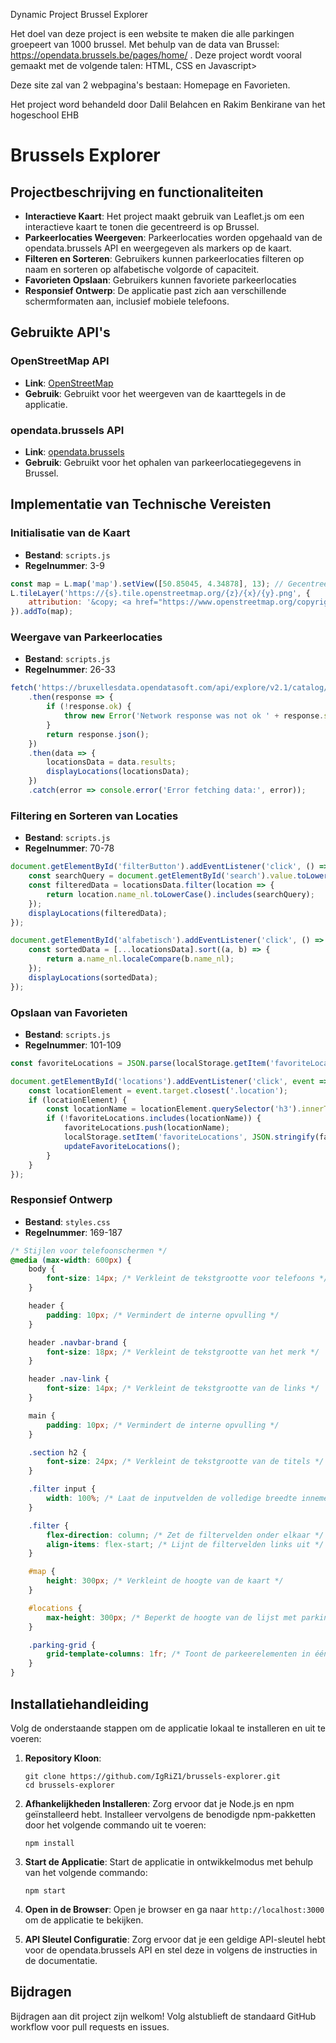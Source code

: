 Dynamic Project Brussel Explorer

Het doel van deze project is een website te maken die alle parkingen groepeert van 1000 brussel. Met behulp van de data van Brussel: https://opendata.brussels.be/pages/home/ .
Deze project wordt vooral gemaakt met de volgende talen: HTML, CSS en Javascript>

Deze site zal van 2 webpagina's bestaan: Homepage en Favorieten.

Het project word behandeld door Dalil Belahcen en Rakim Benkirane van het hogeschool EHB
# Brussels Explorer
## Projectbeschrijving en functionaliteiten

- **Interactieve Kaart**: Het project maakt gebruik van Leaflet.js om een interactieve kaart te tonen die gecentreerd is op Brussel.
- **Parkeerlocaties Weergeven**: Parkeerlocaties worden opgehaald van de opendata.brussels API en weergegeven als markers op de kaart.
- **Filteren en Sorteren**: Gebruikers kunnen parkeerlocaties filteren op naam en sorteren op alfabetische volgorde of capaciteit.
- **Favorieten Opslaan**: Gebruikers kunnen favoriete parkeerlocaties
- **Responsief Ontwerp**: De applicatie past zich aan verschillende schermformaten aan, inclusief mobiele telefoons.

## Gebruikte API's

### OpenStreetMap API
- **Link**: [OpenStreetMap](https://www.openstreetmap.org/copyright)
- **Gebruik**: Gebruikt voor het weergeven van de kaarttegels in de applicatie.

### opendata.brussels API
- **Link**: [opendata.brussels](https://bruxellesdata.opendatasoft.com/)
- **Gebruik**: Gebruikt voor het ophalen van parkeerlocatiegegevens in Brussel.

## Implementatie van Technische Vereisten

### Initialisatie van de Kaart
- **Bestand**: `scripts.js`
- **Regelnummer**: 3-9
```javascript
const map = L.map('map').setView([50.85045, 4.34878], 13); // Gecentreerd op Brussel
L.tileLayer('https://{s}.tile.openstreetmap.org/{z}/{x}/{y}.png', {
    attribution: '&copy; <a href="https://www.openstreetmap.org/copyright">OpenStreetMap</a> contributors'
}).addTo(map);
```

### Weergave van Parkeerlocaties
- **Bestand**: `scripts.js`
- **Regelnummer**: 26-33
```javascript
fetch('https://bruxellesdata.opendatasoft.com/api/explore/v2.1/catalog/datasets/bruxelles_parkings_publics/records?limit=20&offset=0')
    .then(response => {
        if (!response.ok) {
            throw new Error('Network response was not ok ' + response.statusText);
        }
        return response.json();
    })
    .then(data => {
        locationsData = data.results;
        displayLocations(locationsData);
    })
    .catch(error => console.error('Error fetching data:', error));
```

### Filtering en Sorteren van Locaties
- **Bestand**: `scripts.js`
- **Regelnummer**: 70-78
```javascript
document.getElementById('filterButton').addEventListener('click', () => {
    const searchQuery = document.getElementById('search').value.toLowerCase();
    const filteredData = locationsData.filter(location => {
        return location.name_nl.toLowerCase().includes(searchQuery);
    });
    displayLocations(filteredData);
});

document.getElementById('alfabetisch').addEventListener('click', () => {
    const sortedData = [...locationsData].sort((a, b) => {
        return a.name_nl.localeCompare(b.name_nl);
    });
    displayLocations(sortedData);
});
```

### Opslaan van Favorieten
- **Bestand**: `scripts.js`
- **Regelnummer**: 101-109
```javascript
const favoriteLocations = JSON.parse(localStorage.getItem('favoriteLocations')) || [];

document.getElementById('locations').addEventListener('click', event => {
    const locationElement = event.target.closest('.location');
    if (locationElement) {
        const locationName = locationElement.querySelector('h3').innerText;
        if (!favoriteLocations.includes(locationName)) {
            favoriteLocations.push(locationName);
            localStorage.setItem('favoriteLocations', JSON.stringify(favoriteLocations));
            updateFavoriteLocations();
        }
    }
});
```

### Responsief Ontwerp
- **Bestand**: `styles.css`
- **Regelnummer**: 169-187
```css
/* Stijlen voor telefoonschermen */
@media (max-width: 600px) {
    body {
        font-size: 14px; /* Verkleint de tekstgrootte voor telefoons */
    }

    header {
        padding: 10px; /* Vermindert de interne opvulling */
    }

    header .navbar-brand {
        font-size: 18px; /* Verkleint de tekstgrootte van het merk */
    }

    header .nav-link {
        font-size: 14px; /* Verkleint de tekstgrootte van de links */
    }

    main {
        padding: 10px; /* Vermindert de interne opvulling */
    }

    .section h2 {
        font-size: 24px; /* Verkleint de tekstgrootte van de titels */
    }

    .filter input {
        width: 100%; /* Laat de inputvelden de volledige breedte innemen */
    }

    .filter {
        flex-direction: column; /* Zet de filtervelden onder elkaar */
        align-items: flex-start; /* Lijnt de filtervelden links uit */
    }

    #map {
        height: 300px; /* Verkleint de hoogte van de kaart */
    }

    #locations {
        max-height: 300px; /* Beperkt de hoogte van de lijst met parkings */
    }

    .parking-grid {
        grid-template-columns: 1fr; /* Toont de parkeerelementen in één kolom */
    }
}
```

## Installatiehandleiding

Volg de onderstaande stappen om de applicatie lokaal te installeren en uit te voeren:

1. **Repository Kloon**:
   ```
   git clone https://github.com/IgRiZ1/brussels-explorer.git
   cd brussels-explorer
   ```

2. **Afhankelijkheden Installeren**:
   Zorg ervoor dat je Node.js en npm geïnstalleerd hebt. Installeer vervolgens de benodigde npm-pakketten door het volgende commando uit te voeren:
   ```
   npm install
   ```

3. **Start de Applicatie**:
   Start de applicatie in ontwikkelmodus met behulp van het volgende commando:
   ```
   npm start
   ```

4. **Open in de Browser**:
   Open je browser en ga naar `http://localhost:3000` om de applicatie te bekijken.

5. **API Sleutel Configuratie**:
   Zorg ervoor dat je een geldige API-sleutel hebt voor de opendata.brussels API en stel deze in volgens de instructies in de documentatie.

## Bijdragen

Bijdragen aan dit project zijn welkom! Volg alstublieft de standaard GitHub workflow voor pull requests en issues.
